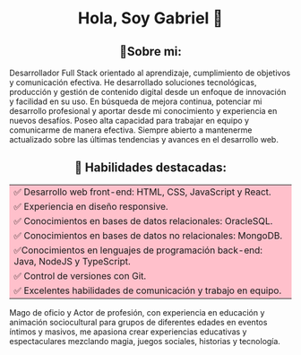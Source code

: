 
<h1 align="center"> Hola, Soy Gabriel 👋</h1>

<h2 align="center"> 🌱Sobre mi: </h2>
Desarrollador Full Stack orientado al aprendizaje, cumplimiento de objetivos y comunicación efectiva.  He desarrollado soluciones tecnológicas, producción y gestión de contenido digital desde un enfoque de innovación y facilidad en su uso.
En búsqueda de mejora continua, potenciar mi desarrollo profesional y aportar desde mi conocimiento y experiencia en nuevos desafíos.
Poseo alta capacidad para trabajar en equipo y comunicarme de manera efectiva. Siempre abierto a mantenerme actualizado sobre las últimas tendencias y avances en el desarrollo web.


<h2 align="center"> 🔧 Habilidades destacadas: </h2>
<table align="center" style ='background:pink'>
  <tr> 
    <td>✅ Desarrollo web front-end: HTML, CSS, JavaScript y React.</td>    
  </tr>                          
  <tr>
    <td>✅ Experiencia en diseño responsive.</td>
  </tr>
  <tr>
    <td>✅ Conocimientos en bases de datos relacionales: OracleSQL.</td>         
  </tr>
  <tr>
    <td>✅ Conocimientos en bases de datos no relacionales: MongoDB.</td>     
  </tr>
  <tr>
    <td>✅Conocimientos en lenguajes de programación back-end: Java, NodeJS y TypeScript.</td>
  </tr>
  <tr>
    <td>✅ Control de versiones con Git.</td>    
  </tr>
  <tr>
    <td>✅ Excelentes habilidades de comunicación y trabajo en equipo.</td>
  </tr>
</table>





Mago de oficio y Actor de profesión, con experiencia en educación y animación sociocultural para grupos de diferentes edades en eventos íntimos y masivos, me apasiona crear experiencias educativas y espectaculares mezclando magia, juegos sociales, historias y tecnología.
